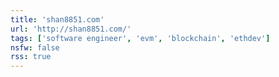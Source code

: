 ```yaml
---
title: 'shan8851.com'
url: 'http://shan8851.com/'
tags: ['software engineer', 'evm', 'blockchain', 'ethdev']
nsfw: false
rss: true
---
```

